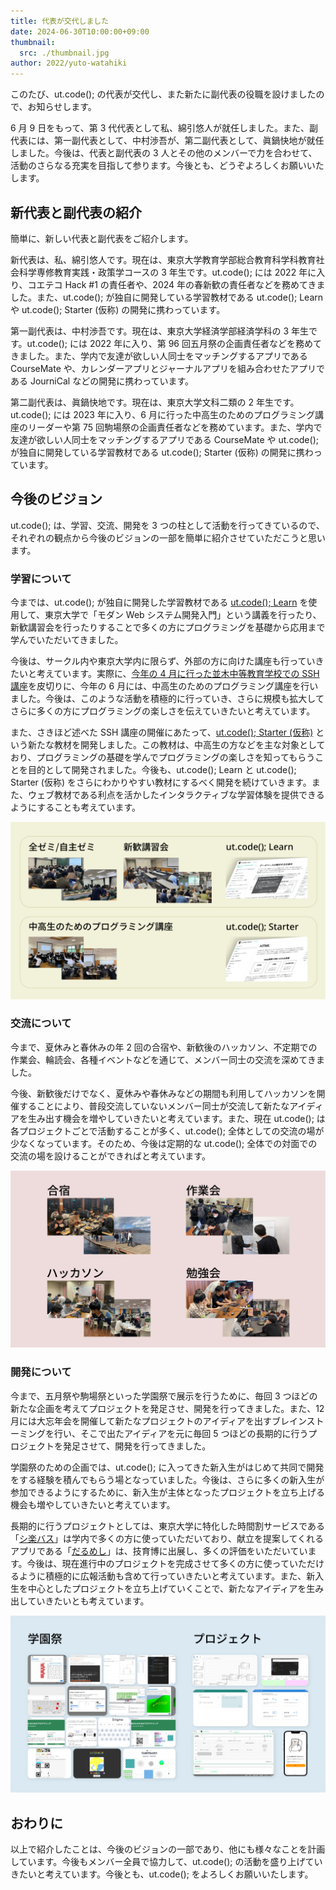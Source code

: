 ```yaml
---
title: 代表が交代しました
date: 2024-06-30T10:00:00+09:00
thumbnail:
  src: ./thumbnail.jpg
author: 2022/yuto-watahiki
---
```


このたび、ut.code(); の代表が交代し、また新たに副代表の役職を設けましたので、お知らせします。

6 月 9 日をもって、第 3 代代表として私、綿引悠人が就任しました。また、副代表には、第一副代表として、中村渉吾が、第二副代表として、眞鍋快地が就任しました。今後は、代表と副代表の 3 人とその他のメンバーで力を合わせて、活動のさらなる充実を目指して参ります。今後とも、どうぞよろしくお願いいたします。

## 新代表と副代表の紹介

簡単に、新しい代表と副代表をご紹介します。

新代表は、私、綿引悠人です。現在は、東京大学教育学部総合教育科学科教育社会科学専修教育実践・政策学コースの 3 年生です。ut.code(); には 2022 年に入り、コエテコ Hack #1 の責任者や、2024 年の春新歓の責任者などを務めてきました。また、ut.code(); が独自に開発している学習教材である ut.code(); Learn や ut.code(); Starter (仮称) の開発に携わっています。

第一副代表は、中村渉吾です。現在は、東京大学経済学部経済学科の 3 年生です。ut.code(); には 2022 年に入り、第 96 回五月祭の企画責任者などを務めてきました。また、学内で友達が欲しい人同士をマッチングするアプリである CourseMate や、カレンダーアプリとジャーナルアプリを組み合わせたアプリである JourniCal などの開発に携わっています。

第二副代表は、眞鍋快地です。現在は、東京大学文科二類の 2 年生です。ut.code(); には 2023 年に入り、6 月に行った中高生のためのプログラミング講座のリーダーや第 75 回駒場祭の企画責任者などを務めています。また、学内で友達が欲しい人同士をマッチングするアプリである CourseMate や ut.code(); が独自に開発している学習教材である ut.code(); Starter (仮称) の開発に携わっています。

## 今後のビジョン

ut.code(); は、学習、交流、開発を 3 つの柱として活動を行ってきているので、それぞれの観点から今後のビジョンの一部を簡単に紹介させていただこうと思います。

### 学習について

今までは、ut.code(); が独自に開発した学習教材である [ut.code(); Learn](https://learn.utcode.net/) を使用して、東京大学で「モダン Web システム開発入門」という講義を行ったり、新歓講習会を行ったりすることで多くの方にプログラミングを基礎から応用まで学んでいただいてきました。

今後は、サークル内や東京大学内に限らず、外部の方に向けた講座も行っていきたいと考えています。実際に、[今年の 4 月に行った並木中等教育学校での SSH 講座](/articles/2024-namiki-secondary-school-ssh-seminar/)を皮切りに、今年の 6 月には、中高生のためのプログラミング講座を行いました。今後は、このような活動を積極的に行っていき、さらに規模も拡大してさらに多くの方にプログラミングの楽しさを伝えていきたいと考えています。

また、さきほど述べた SSH 講座の開催にあたって、[ut.code(); Starter (仮称)](https://starter.utcode.net/) という新たな教材を開発しました。この教材は、中高生の方などを主な対象としており、プログラミングの基礎を学んでプログラミングの楽しさを知ってもらうことを目的として開発されました。今後も、ut.code(); Learn と ut.code(); Starter (仮称) をさらにわかりやすい教材にするべく開発を続けていきます。また、ウェブ教材である利点を活かしたインタラクティブな学習体験を提供できるようにすることも考えています。

![学習の図](./learn.jpg)

### 交流について

今まで、夏休みと春休みの年 2 回の合宿や、新歓後のハッカソン、不定期での作業会、輪読会、各種イベントなどを通じて、メンバー同士の交流を深めてきました。

今後、新歓後だけでなく、夏休みや春休みなどの期間も利用してハッカソンを開催することにより、普段交流していないメンバー同士が交流して新たなアイディアを生み出す機会を増やしていきたいと考えています。また、現在 ut.code(); は各プロジェクトごとで活動することが多く、ut.code(); 全体としての交流の場が少なくなっています。そのため、今後は定期的な ut.code(); 全体での対面での交流の場を設けることができればと考えています。

![交流の図](./share.jpg)

### 開発について

今まで、五月祭や駒場祭といった学園祭で展示を行うために、毎回 3 つほどの新たな企画を考えてプロジェクトを発足させ、開発を行ってきました。また、12 月には大忘年会を開催して新たなプロジェクトのアイディアを出すブレインストーミングを行い、そこで出たアイディアを元に毎回 5 つほどの長期的に行うプロジェクトを発足させて、開発を行ってきました。

学園祭のための企画では、ut.code(); に入ってきた新入生がはじめて共同で開発をする経験を積んでもらう場となっていました。今後は、さらに多くの新入生が参加できるようにするために、新入生が主体となったプロジェクトを立ち上げる機会も増やしていきたいと考えています。

長期的に行うプロジェクトとしては、東京大学に特化した時間割サービスである「[シ楽バス](/projects/syllabus/)」は学内で多くの方に使っていただいており、献立を提案してくれるアプリである「[だるめし](/projects/dull-meshi/)」は、技育博に出展し、多くの評価をいただいています。今後は、現在進行中のプロジェクトを完成させて多くの方に使っていただけるように積極的に広報活動も含めて行っていきたいと考えています。また、新入生を中心としたプロジェクトを立ち上げていくことで、新たなアイディアを生み出していきたいとも考えています。

![開発の図](./develop.jpg)

## おわりに

以上で紹介したことは、今後のビジョンの一部であり、他にも様々なことを計画しています。今後もメンバー全員で協力して、ut.code(); の活動を盛り上げていきたいと考えています。今後とも、ut.code(); をよろしくお願いいたします。
